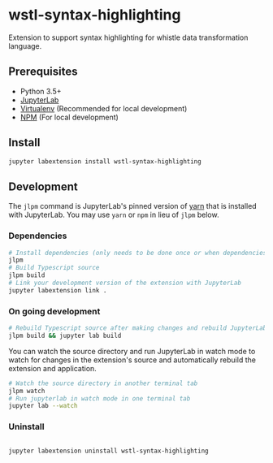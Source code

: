 # wstl-syntax-highlighting

Extension to support syntax highlighting for whistle data transformation
language.

## Prerequisites

*   Python 3.5+
*   [JupyterLab](https://jupyterlab.readthedocs.io/en/stable/getting_started/installation.html)
*   [Virtualenv](https://virtualenv.pypa.io/en/latest/) (Recommended for local
    development)
*   [NPM](https://nodejs.org/en/) (For local development)

## Install

```bash
jupyter labextension install wstl-syntax-highlighting
```

## Development

The `jlpm` command is JupyterLab's pinned version of
[yarn](https://yarnpkg.com/) that is installed with JupyterLab. You may use
`yarn` or `npm` in lieu of `jlpm` below.

### Dependencies

```bash
# Install dependencies (only needs to be done once or when dependencies change).
jlpm
# Build Typescript source
jlpm build
# Link your development version of the extension with JupyterLab
jupyter labextension link .
```

### On going development

```bash
# Rebuild Typescript source after making changes and rebuild JupyterLab
jlpm build && jupyter lab build
```

You can watch the source directory and run JupyterLab in watch mode to watch for
changes in the extension's source and automatically rebuild the extension and
application.

```bash
# Watch the source directory in another terminal tab
jlpm watch
# Run jupyterlab in watch mode in one terminal tab
jupyter lab --watch
```

### Uninstall

```bash

jupyter labextension uninstall wstl-syntax-highlighting
```
